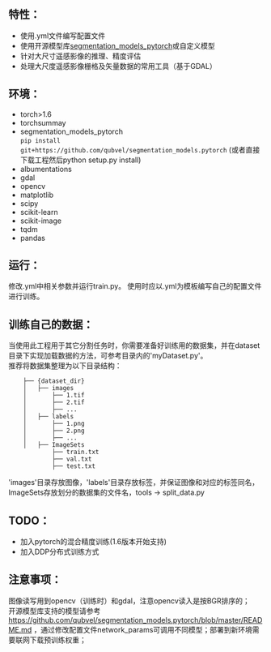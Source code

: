 ## 特性：
- 使用.yml文件编写配置文件
- 使用开源模型库[segmentation_models_pytorch](https://github.com/qubvel/segmentation_models.pytorch)或自定义模型
- 针对大尺寸遥感影像的推理、精度评估  
- 处理大尺度遥感影像栅格及矢量数据的常用工具（基于GDAL）

## 环境：
- torch>1.6
- torchsummay
- segmentation_models_pytorch  
    `pip install git+https://github.com/qubvel/segmentation_models.pytorch` (或者直接下载工程然后python setup.py install)
- albumentations
- gdal
- opencv
- matplotlib
- scipy
- scikit-learn
- scikit-image
- tqdm
- pandas

## 运行：
修改.yml中相关参数并运行train.py。
使用时应以.yml为模板编写自己的配置文件进行训练。


## 训练自己的数据：
当使用此工程用于其它分割任务时，你需要准备好训练用的数据集，并在dataset目录下实现加载数据的方法，可参考目录内的'myDataset.py'。  
推荐将数据集整理为以下目录结构：
```shell
    ├── {dataset_dir}
    │   ├── images
    │       ├── 1.tif
    │       ├── 2.tif
    │       ├── ...
    │   ├── labels
    │       ├── 1.png
    │       ├── 2.png
    │       ├── ...
    │   ├── ImageSets
            ├── train.txt
            ├── val.txt
            ├── test.txt
```

'images'目录存放图像，'labels'目录存放标签，并保证图像和对应的标签同名，ImageSets存放划分的数据集的文件名，tools -> split_data.py  


## TODO：
- 加入pytorch的混合精度训练(1.6版本开始支持)
- 加入DDP分布式训练方式  

## 注意事项：
图像读写用到opencv（训练时）和gdal，注意opencv读入是按BGR排序的；  
开源模型库支持的模型请参考 https://github.com/qubvel/segmentation_models.pytorch/blob/master/README.md ，通过修改配置文件network_params可调用不同模型；部署到新环境需要联网下载预训练权重；  
